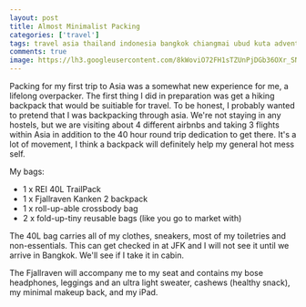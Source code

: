 ```yaml
---
layout: post
title: Almost Minimalist Packing
categories: ['travel']
tags: travel asia thailand indonesia bangkok chiangmai ubud kuta adventure featured
comments: true
image: https://lh3.googleusercontent.com/8kWoviO72FH1sTZUnPjDGb36OXr_SNYdIh_9rQApKCtO6694ORq71JI5VXYJRGlEVdrZe4PavZ5yZXL_eYWhEmsxH4MSbt3fdH-FNEUb4E4piDBA0hZhi5xc5zjK97fP6XsBKqanj5I=w2400
---
```


Packing for my first trip to Asia was a somewhat new experience for me, a lifelong overpacker. The first thing I did in preparation was get a hiking backpack that would be suitiable for travel. To be honest, I probably wanted to pretend that I was backpacking through asia. We're not staying in any hostels, but we are visiting about 4 different airbnbs and taking 3 flights within Asia in addition to the 40 hour round trip dedication to get there. It's a lot of movement, I think a backpack will definitely help my general hot mess self.

<a data-pin-do="embedBoard" data-pin-board-width="400" data-pin-scale-height="240" data-pin-scale-width="80" href="https://www.pinterest.com/lorashley/2-g-i-r-l-s-1-t-r-e-k/p-a-c-k/"></a>

My bags:

- 1 x REI 40L TrailPack
- 1 x Fjallraven Kanken 2 backpack
- 1 x roll-up-able crossbody bag
- 2 x fold-up-tiny reusable bags (like you go to market with)

The 40L bag carries all of my clothes, sneakers, most of my toiletries and non-essentials. This can get checked in at JFK and I will not see it until we arrive in Bangkok. We'll see if I take it in cabin. 

The Fjallraven will accompany me to my seat and contains my bose headphones, leggings and an ultra light sweater, cashews (healthy snack), my minimal makeup back, and my iPad. 
